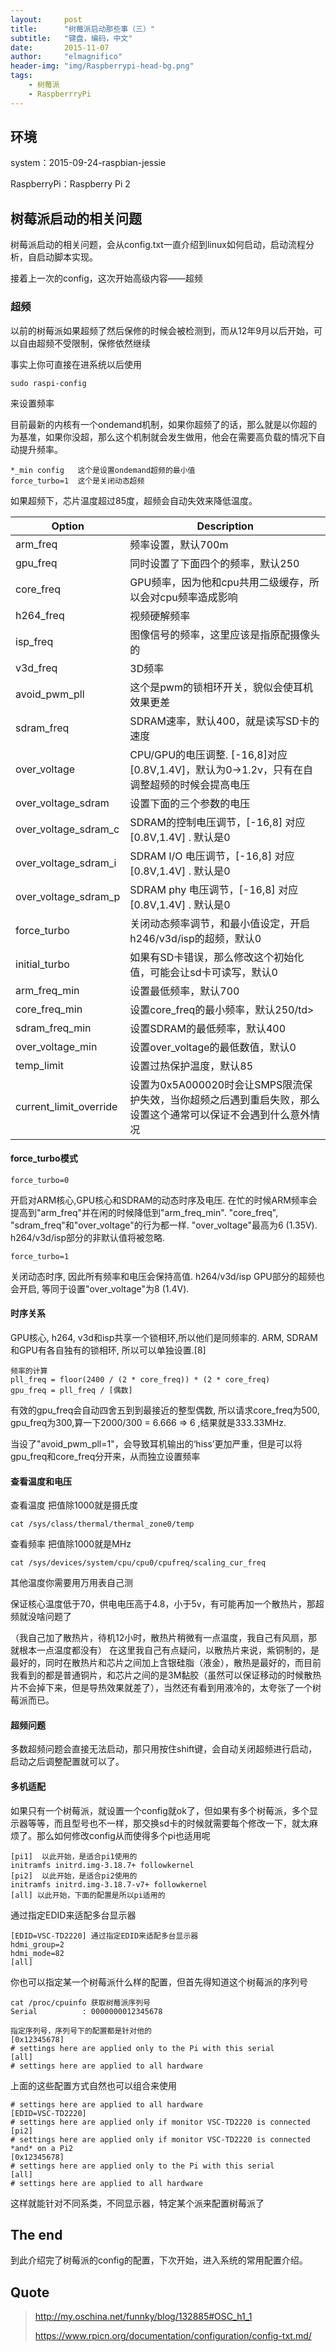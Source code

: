 ```yaml
---
layout:     post
title:      "树莓派启动那些事（三）"
subtitle:   "键盘，编码，中文"
date:       2015-11-07
author:     "elmagnifico"
header-img: "img/Raspberrypi-head-bg.png"
tags:
    - 树莓派
    - RaspberrryPi
---
```



## 环境

system：2015-09-24-raspbian-jessie

RaspberryPi：Raspberry Pi 2

## 树莓派启动的相关问题

树莓派启动的相关问题，会从config.txt一直介绍到linux如何启动，启动流程分析，自启动脚本实现。

接着上一次的config，这次开始高级内容——超频

### 超频

以前的树莓派如果超频了然后保修的时候会被检测到，而从12年9月以后开始，可以自由超频不受限制，保修依然继续

事实上你可直接在进系统以后使用

	sudo raspi-config

来设置频率

目前最新的内核有一个ondemand机制，如果你超频了的话，那么就是以你超的为基准，如果你没超，那么这个机制就会发生做用，他会在需要高负载的情况下自动提升频率。

	*_min config   这个是设置ondemand超频的最小值
	force_turbo=1  这个是关闭动态超频

如果超频下，芯片温度超过85度，超频会自动失效来降低温度。


<table>
<thead>
<tr>
<th>Option</th>
<th>Description</th>
</tr>
</thead>
<tbody>
<tr>
<td>arm_freq</td>
<td>频率设置，默认700m</td>
</tr>
<tr>
<td>gpu_freq</td>
<td>同时设置了下面四个的频率，默认250</td>
</tr>
<tr>
<td>core_freq</td>
<td>GPU频率，因为他和cpu共用二级缓存，所以会对cpu频率造成影响</td>
</tr>
<tr>
<td>h264_freq</td>
<td>视频硬解频率</td>
</tr>
<tr>
<td>isp_freq</td>
<td>图像信号的频率，这里应该是指原配摄像头的</td>
</tr>
<tr>
<td>v3d_freq</td>
<td>3D频率</td>
</tr>
<tr>
<td>avoid_pwm_pll</td>
<td>这个是pwm的锁相环开关，貌似会使耳机效果更差</td>
</tr>
<tr>
<td>sdram_freq</td>
<td>SDRAM速率，默认400，就是读写SD卡的速度</td>
</tr>
<tr>
<td>over_voltage</td>
<td>CPU/GPU的电压调整. [-16,8]对应[0.8V,1.4V]，默认为0->1.2v，只有在自调整超频的时候会提高电压
</tr>
<tr>
<td>over_voltage_sdram</td>
<td>设置下面的三个参数的电压</td>
</tr>
<tr>
<td>over_voltage_sdram_c</td>
<td>SDRAM的控制电压调节，[-16,8] 对应 [0.8V,1.4V] . 默认是0</td>
</tr>
<tr>
<td>over_voltage_sdram_i</td>
<td>SDRAM I/O 电压调节，[-16,8] 对应 [0.8V,1.4V] . 默认是0</td>
</tr>
<tr>
<td>over_voltage_sdram_p</td>
<td>SDRAM phy 电压调节，[-16,8] 对应 [0.8V,1.4V] . 默认是0</td>
</tr>
<tr>
<td>force_turbo</td>
<td>关闭动态频率调节，和最小值设定，开启h246/v3d/isp的超频，默认0</td>
</tr>
<tr>
<td>initial_turbo</td>
<td>如果有SD卡错误，那么修改这个初始化值，可能会让sd卡可读写，默认0</td>
</tr>
<tr>
<td>arm_freq_min</td>
<td>设置最低频率，默认700</td>
</tr>
<tr>
<td>core_freq_min</td>
<td>设置core_freq的最小频率，默认250/td>
</tr>
<tr>
<td>sdram_freq_min</td>
<td>设置SDRAM的最低频率，默认400</td>
</tr>
<tr>
<td>over_voltage_min</td>
<td>设置over_voltage的最低数值，默认0</td>
</tr>
<tr>
<td>temp_limit</td>
<td>设置过热保护温度，默认85</td>
</tr>
<tr>
<td>current_limit_override</td>
<td>设置为0x5A000020时会让SMPS限流保护失效，当你超频之后遇到重启失败，那么设置这个通常可以保证不会遇到什么意外情况</td>
</tr>
</tbody>
</table>

#### force_turbo模式

	force_turbo=0

开启对ARM核心,GPU核心和SDRAM的动态时序及电压. 在忙的时候ARM频率会提高到"arm_freq"并在闲的时候降低到"arm_freq_min". "core_freq", "sdram_freq"和"over_voltage"的行为都一样. "over_voltage"最高为6 (1.35V). h264/v3d/isp部分的非默认值将被忽略.

	force_turbo=1

关闭动态时序, 因此所有频率和电压会保持高值. h264/v3d/isp GPU部分的超频也会开启, 等同于设置"over_voltage"为8 (1.4V).

#### 时序关系

GPU核心, h264, v3d和isp共享一个锁相环,所以他们是同频率的. ARM, SDRAM和GPU有各自独有的锁相环, 所以可以单独设置.[8]

	频率的计算
	pll_freq = floor(2400 / (2 * core_freq)) * (2 * core_freq)
	gpu_freq = pll_freq / [偶数]

有效的gpu_freq会自动四舍五到到最接近的整型偶数, 所以请求core_freq为500, gpu_freq为300,算一下2000/300 = 6.666 => 6 ,结果就是333.33MHz.

当设了"avoid_pwm_pll=1"，会导致耳机输出的‘hiss’更加严重，但是可以将gpu_freq和core_freq分开来，从而独立设置频率

#### 查看温度和电压

查看温度 把值除1000就是摄氏度

	cat /sys/class/thermal/thermal_zone0/temp

查看频率	把值除1000就是MHz

 	cat /sys/devices/system/cpu/cpu0/cpufreq/scaling_cur_freq

其他温度你需要用万用表自己测

保证核心温度低于70，供电电压高于4.8，小于5v，有可能再加一个散热片，那超频就没啥问题了

（我自己加了散热片，待机12小时，散热片稍微有一点温度，我自己有风扇，那就根本一点温度都没有）
在这里我自己有点疑问，以散热片来说，紫铜制的，是最好的，同时在散热片和芯片之间加上含银硅脂（液金），散热是最好的，而目前我看到的都是普通铜片，和芯片之间的是3M黏胶（虽然可以保证移动的时候散热片不会掉下来，但是导热效果就差了），当然还有看到用液冷的，太夸张了一个树莓派而已。

#### 超频问题

多数超频问题会直接无法启动，那只用按住shift键，会自动关闭超频进行启动，启动之后调整配置就可以了。

#### 多机适配

如果只有一个树莓派，就设置一个config就ok了，但如果有多个树莓派，多个显示器等等，而且型号也不一样，那交换sd卡的时候就需要每个修改一下，就太麻烦了。那么如何修改config从而使得多个pi也适用呢

	[pi1]  以此开始，是适合pi1使用的
	initramfs initrd.img-3.18.7+ followkernel
	[pi2]  以此开始，是适合pi2使用的
	initramfs initrd.img-3.18.7-v7+ followkernel
	[all] 以此开始，下面的配置是所以pi适用的

通过指定EDID来适配多台显示器

	[EDID=VSC-TD2220] 通过指定EDID来适配多台显示器
	hdmi_group=2
	hdmi_mode=82
	[all]

你也可以指定某一个树莓派什么样的配置，但首先得知道这个树莓派的序列号

	cat /proc/cpuinfo 获取树莓派序列号
	Serial          : 0000000012345678

	指定序列号，序列号下的配置都是针对他的
	[0x12345678]
	# settings here are applied only to the Pi with this serial
	[all]
	# settings here are applied to all hardware

上面的这些配置方式自然也可以组合来使用

	# settings here are applied to all hardware
	[EDID=VSC-TD2220]
	# settings here are applied only if monitor VSC-TD2220 is connected
	[pi2]
	# settings here are applied only if monitor VSC-TD2220 is connected *and* on a Pi2
	[0x12345678]
	# settings here are applied only to the Pi with this serial
	[all]
	# settings here are applied to all hardware

这样就能针对不同系类，不同显示器，特定某个派来配置树莓派了

## The end

到此介绍完了树莓派的config的配置，下次开始，进入系统的常用配置介绍。

## Quote

> http://my.oschina.net/funnky/blog/132885#OSC_h1_1
> 
> https://www.rpicn.org/documentation/configuration/config-txt.md/




